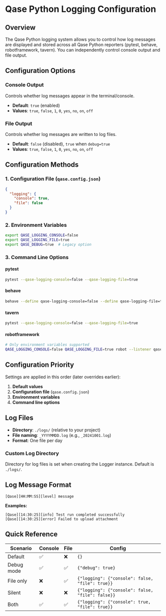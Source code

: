 # Qase Python Logging Configuration

## Overview

The Qase Python logging system allows you to control how log messages are displayed and stored across all Qase Python reporters (pytest, behave, robotframework, tavern). You can independently control console output and file output.

## Configuration Options

### Console Output

Controls whether log messages appear in the terminal/console.

- **Default**: `true` (enabled)
- **Values**: `true`, `false`, `1`, `0`, `yes`, `no`, `on`, `off`

### File Output

Controls whether log messages are written to log files.

- **Default**: `false` (disabled), `true` when `debug=true`
- **Values**: `true`, `false`, `1`, `0`, `yes`, `no`, `on`, `off`

## Configuration Methods

### 1. Configuration File (`qase.config.json`)

```json
{
  "logging": {
    "console": true,
    "file": false
  }
}
```

### 2. Environment Variables

```bash
export QASE_LOGGING_CONSOLE=false
export QASE_LOGGING_FILE=true
export QASE_DEBUG=true  # Legacy option
```

### 3. Command Line Options

#### pytest

```bash
pytest --qase-logging-console=false --qase-logging-file=true
```

#### behave

```bash
behave --define qase-logging-console=false --define qase-logging-file=true
```

#### tavern

```bash
pytest --qase-logging-console=false --qase-logging-file=true
```

#### robotframework

```bash
# Only environment variables supported
QASE_LOGGING_CONSOLE=false QASE_LOGGING_FILE=true robot --listener qase.robotframework.Listener
```

## Configuration Priority

Settings are applied in this order (later overrides earlier):

1. **Default values**
2. **Configuration file** (`qase.config.json`)
3. **Environment variables**
4. **Command line options**

## Log Files

- **Directory**: `./logs/` (relative to your project)
- **File naming**: `_YYYYMMDD.log` (e.g., `_20241001.log`)
- **Format**: One file per day

### Custom Log Directory

Directory for log files is set when creating the Logger instance. Default is `./logs/`.

## Log Message Format

```
[Qase][HH:MM:SS][level] message
```

**Examples:**

```
[Qase][14:30:25][info] Test run completed successfully
[Qase][14:30:25][error] Failed to upload attachment
```

## Quick Reference

| Scenario | Console | File | Config |
|----------|---------|------|--------|
| Default | ✅ | ❌ | `{}` |
| Debug mode | ✅ | ✅ | `{"debug": true}` |
| File only | ❌ | ✅ | `{"logging": {"console": false, "file": true}}` |
| Silent | ❌ | ❌ | `{"logging": {"console": false, "file": false}}` |
| Both | ✅ | ✅ | `{"logging": {"console": true, "file": true}}` |
